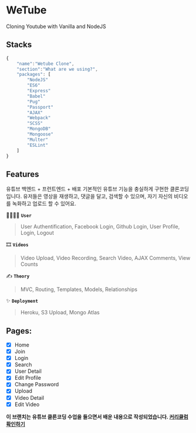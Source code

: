 # WeTube

Cloning Youtube with Vanilla and NodeJS

## Stacks

```javascript
{
    "name":"Wetube Clone",
    "section":"What are we using?",
    "packages": [
        "NodeJS"
        "ES6"
        "Express"
        "Babel"
        "Pug"
        "Passport"
        "AJAX"
        "Webpack"
        "SCSS"
        "MongoDB"
        "Mongoose"
        "Multer"
        "ESLint"
    ]
}
```

## Features

유튜브 백엔드 + 프런트엔드 + 배포
기본적인 유튜브 기능을 충실하게 구현한 클론코딩 입니다. 유저들은 영상을 재생하고, 댓글을 달고, 검색할 수 있으며, 자기 자신의 비디오를 녹화하고 업로드 할 수 있어요.

🙋‍♀️🙋‍♂️ **`User`**
> User Authentification, Facebook Login, Github Login, User Profile, Login, Logout

🎞 **`Videos`**
> Video Upload, Video Recording, Search Video, AJAX Comments, View Counts

✍ **`Theory`**
> MVC, Routing, Templates, Models, Relationships

✨ **`Deployment`**
>Heroku, S3 Upload, Mongo Atlas

## Pages:

- [x] Home
- [x] Join
- [x] Login
- [x] Search
- [x] User Detail
- [x] Edit Profile
- [x] Change Password
- [x] Upload
- [x] Video Detail
- [x] Edit Video

**이 브랜치는 유튜브 클론코딩 수업을 들으면서 배운 내용으로 작성되었습니다. [커리큘럼 확인하기](https://nomadcoders.co/wetube)**